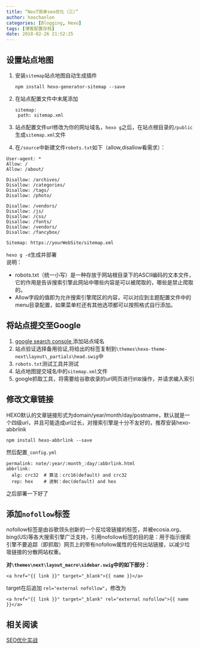 ```yaml
---
title: “NexT简单seo优化（三）”
author: hoochanlon
categories: [Blogging, Hexo]
tags: [博客配置存档]
date: 2018-02-26 21:52:25
---
```


## 设置站点地图

1. 安装`sitemap`站点地图自动生成插件
    ```
    npm install hexo-generator-sitemap --save
    ```
2. 在站点配置文件中末尾添加
    ```
    sitemap:
     path: sitemap.xml
    ```
3. 站点配置文件url修改为你的网址域名，`hexo g`之后，在站点根目录的`/public`生成`sitemap.xml`文件  

<!-- more -->

4. 在`/source`中新建文件`robots.txt`如下（allow,disallow看需求）：

  ```
  User-agent: *
  Allow: /
  Allow: /about/

  Disallow: /archives/
  Disallow: /categories/
  Disallow: /tags/
  Disallow: /photo/

  Disallow: /vendors/
  Disallow: /js/
  Disallow: /css/
  Disallow: /fonts/
  Disallow: /vendors/
  Disallow: /fancybox/

  Sitemap: https://yourWebSite/sitemap.xml
  ```
`hexo g -d`生成并部署  
说明：
* robots.txt（统一小写）是一种存放于网站根目录下的ASCII编码的文本文件，它的作用是告诉搜索引擎此网站中哪些内容是可以被爬取的，哪些是禁止爬取的。
* Allow字段的值即为允许搜索引擎爬区的内容，可以对应到主题配置文件中的menu目录配置，如果菜单栏还有其他选项都可以按照格式自行添加。

## 将站点提交至Google
1. [google search console](https://www.google.com/webmasters/),添加站点域名
2. 站点验证选择备用验证,将给出的标签复制到`\themes\hexo-theme-next\layout\_partials\head.swig`中
3. `robots.txt`测试工具并测试
4. 站点地图提交域名中的`sitemap.xml`文件
5. google抓取工具，将需要给谷歌收录的url网页进行`抓取`操作，并请求编入索引


## 修改文章链接
HEXO默认的文章链接形式为domain/year/month/day/postname，默认就是一个四级url，并且可能造成url过长，对搜索引擎是十分不友好的，推荐安装hexo-abbrlink
```
npm install hexo-abbrlink --save
```
然后配置`_config.yml`
```
permalink: note/:year/:month_:day/:abbrlink.html
abbrlink:
  alg: crc32  # 算法：crc16(default) and crc32
  rep: hex    # 进制：dec(default) and hex
```
之后部署一下好了
## 添加`nofollow`标签
nofollow标签是由谷歌领头创新的一个反垃圾链接的标签，并被ecosia.org、bing(US)等各大搜索引擎广泛支持，引用nofollow标签的目的是：用于指示搜索引擎不要追踪（即抓取）网页上的带有nofollow属性的任何出站链接，以减少垃圾链接的分散网站权重。

__对`\themes\next\layout_macro\sidebar.swig`中的如下部分：__

```
<a href="{{ link }}" target="_blank">{{ name }}</a>
```

target在后追加 `rel="external nofollow"`，修改为

```
<a href="{{ link }}" target="_blank" rel="external nofollow">{{ name }}</a>
```

 ## 相关阅读


 [SEO优化实战](http://imweb.io/topic/5682938b57d7a6c47914fc00)
